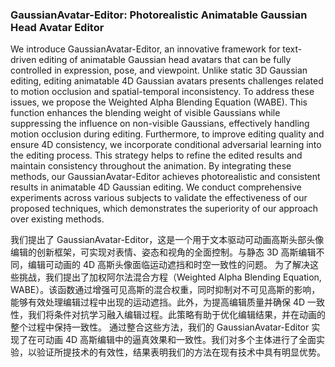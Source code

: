 ### GaussianAvatar-Editor: Photorealistic Animatable Gaussian Head Avatar Editor

We introduce GaussianAvatar-Editor, an innovative framework for text-driven editing of animatable Gaussian head avatars that can be fully controlled in expression, pose, and viewpoint. Unlike static 3D Gaussian editing, editing animatable 4D Gaussian avatars presents challenges related to motion occlusion and spatial-temporal inconsistency. To address these issues, we propose the Weighted Alpha Blending Equation (WABE). This function enhances the blending weight of visible Gaussians while suppressing the influence on non-visible Gaussians, effectively handling motion occlusion during editing. Furthermore, to improve editing quality and ensure 4D consistency, we incorporate conditional adversarial learning into the editing process. This strategy helps to refine the edited results and maintain consistency throughout the animation. By integrating these methods, our GaussianAvatar-Editor achieves photorealistic and consistent results in animatable 4D Gaussian editing. We conduct comprehensive experiments across various subjects to validate the effectiveness of our proposed techniques, which demonstrates the superiority of our approach over existing methods.

我们提出了 GaussianAvatar-Editor，这是一个用于文本驱动可动画高斯头部头像编辑的创新框架，可实现对表情、姿态和视角的全面控制。与静态 3D 高斯编辑不同，编辑可动画的 4D 高斯头像面临运动遮挡和时空一致性的问题。
为了解决这些挑战，我们提出了加权阿尔法混合方程（Weighted Alpha Blending Equation, WABE）。该函数通过增强可见高斯的混合权重，同时抑制对不可见高斯的影响，能够有效处理编辑过程中出现的运动遮挡。此外，为提高编辑质量并确保 4D 一致性，我们将条件对抗学习融入编辑过程。此策略有助于优化编辑结果，并在动画的整个过程中保持一致性。
通过整合这些方法，我们的 GaussianAvatar-Editor 实现了在可动画 4D 高斯编辑中的逼真效果和一致性。我们对多个主体进行了全面实验，以验证所提技术的有效性，结果表明我们的方法在现有技术中具有明显优势。
